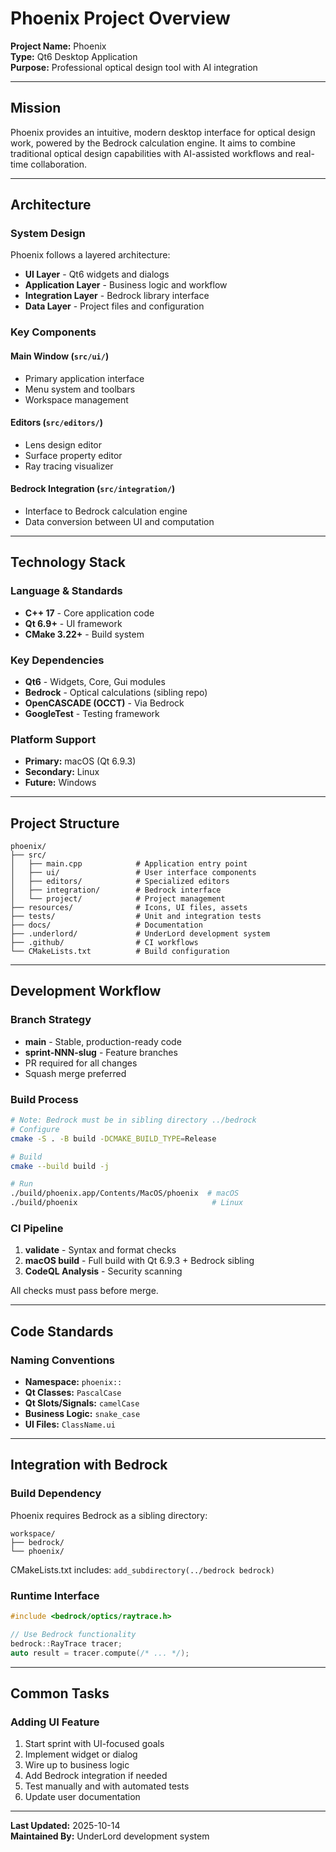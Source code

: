 # Phoenix Project Overview

**Project Name:** Phoenix  
**Type:** Qt6 Desktop Application  
**Purpose:** Professional optical design tool with AI integration

---

## Mission

Phoenix provides an intuitive, modern desktop interface for optical design work, powered by the Bedrock calculation engine. It aims to combine traditional optical design capabilities with AI-assisted workflows and real-time collaboration.

---

## Architecture

### System Design
Phoenix follows a layered architecture:
- **UI Layer** - Qt6 widgets and dialogs
- **Application Layer** - Business logic and workflow
- **Integration Layer** - Bedrock library interface
- **Data Layer** - Project files and configuration

### Key Components

#### Main Window (`src/ui/`)
- Primary application interface
- Menu system and toolbars
- Workspace management

#### Editors (`src/editors/`)
- Lens design editor
- Surface property editor
- Ray tracing visualizer

#### Bedrock Integration (`src/integration/`)
- Interface to Bedrock calculation engine
- Data conversion between UI and computation

---

## Technology Stack

### Language & Standards
- **C++ 17** - Core application code
- **Qt 6.9+** - UI framework
- **CMake 3.22+** - Build system

### Key Dependencies
- **Qt6** - Widgets, Core, Gui modules
- **Bedrock** - Optical calculations (sibling repo)
- **OpenCASCADE (OCCT)** - Via Bedrock
- **GoogleTest** - Testing framework

### Platform Support
- **Primary:** macOS (Qt 6.9.3)
- **Secondary:** Linux
- **Future:** Windows

---

## Project Structure

```
phoenix/
├── src/
│   ├── main.cpp            # Application entry point
│   ├── ui/                 # User interface components
│   ├── editors/            # Specialized editors
│   ├── integration/        # Bedrock interface
│   └── project/            # Project management
├── resources/              # Icons, UI files, assets
├── tests/                  # Unit and integration tests
├── docs/                   # Documentation
├── .underlord/             # UnderLord development system
├── .github/                # CI workflows
└── CMakeLists.txt          # Build configuration
```

---

## Development Workflow

### Branch Strategy
- **main** - Stable, production-ready code
- **sprint-NNN-slug** - Feature branches
- PR required for all changes
- Squash merge preferred

### Build Process
```bash
# Note: Bedrock must be in sibling directory ../bedrock
# Configure
cmake -S . -B build -DCMAKE_BUILD_TYPE=Release

# Build
cmake --build build -j

# Run
./build/phoenix.app/Contents/MacOS/phoenix  # macOS
./build/phoenix                              # Linux
```

### CI Pipeline
1. **validate** - Syntax and format checks
2. **macOS build** - Full build with Qt 6.9.3 + Bedrock sibling
3. **CodeQL Analysis** - Security scanning

All checks must pass before merge.

---

## Code Standards

### Naming Conventions
- **Namespace:** `phoenix::`
- **Qt Classes:** `PascalCase`
- **Qt Slots/Signals:** `camelCase`
- **Business Logic:** `snake_case`
- **UI Files:** `ClassName.ui`

---

## Integration with Bedrock

### Build Dependency
Phoenix requires Bedrock as a sibling directory:
```
workspace/
├── bedrock/
└── phoenix/
```

CMakeLists.txt includes: `add_subdirectory(../bedrock bedrock)`

### Runtime Interface
```cpp
#include <bedrock/optics/raytrace.h>

// Use Bedrock functionality
bedrock::RayTrace tracer;
auto result = tracer.compute(/* ... */);
```

---

## Common Tasks

### Adding UI Feature
1. Start sprint with UI-focused goals
2. Implement widget or dialog
3. Wire up to business logic
4. Add Bedrock integration if needed
5. Test manually and with automated tests
6. Update user documentation

---

**Last Updated:** 2025-10-14  
**Maintained By:** UnderLord development system
